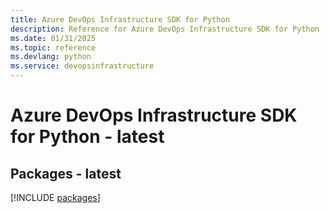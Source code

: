 ```yaml
---
title: Azure DevOps Infrastructure SDK for Python
description: Reference for Azure DevOps Infrastructure SDK for Python
ms.date: 01/31/2025
ms.topic: reference
ms.devlang: python
ms.service: devopsinfrastructure
---
```

# Azure DevOps Infrastructure SDK for Python - latest
## Packages - latest
[!INCLUDE [packages](devops-infrastructure-index.md)]
